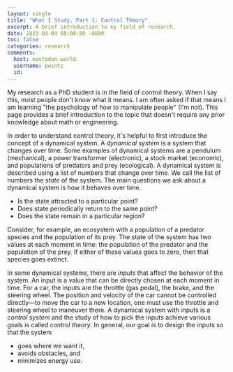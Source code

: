 ```yaml
---
layout: single
title: "What I Study, Part 1: Control Theory"
excerpt: A brief introduction to my field of research.
date: 2023-03-04 08:00:00 -0800
toc: false
categories: research
comments:
  host: mastodon.world
  username: pwintz
  id:  
---
```

My research as a PhD student is in the field of control theory. 
When I say this, most people don't know what it means. 
I am often asked if that means I am learning "the psychology of how to manipulate people" (I'm not). 
This page provides a brief introduction to the topic that doesn't require any prior knowledge about math or engineering.

In order to understand control theory, it's helpful to first introduce the concept of a dynamical system.
A _dynamical system_ is a system that changes over time. 
Some examples of dynamical systems are a pendulum (mechanical), a power transformer (electronic), a stock market (economic), and populations of predators and prey (ecological).
A dynamical system is described using a list of numbers that change over time. 
We call the list of numbers the _state_ of the system. 
The main questions we ask about a dynamical system is how it behaves over time. 
- Is the state attracted to a particular point? 
- Does state periodically return to the same point? 
- Does the state remain in a particular region? 

Consider, for example, an ecosystem with a population of a predator species and the population of its prey. The state of the system has two values at each moment in time: the population of the predator and the population of the prey. If either of these values goes to zero, then that species goes extinct.

In some dynamical systems, there are _inputs_ that affect the behavior of the system. 
An input is a value that can be directly chosen at each moment in time. 
For a car, the inputs are the throttle (gas pedal), the brake, and the steering wheel. The position and velocity of the car cannot be controlled directly—to move the car to a new location, one must use the throttle and steering wheel to maneuver there.
A dynamical system with inputs is a _control system_ and the study of how to pick the inputs achieve various goals is called _control theory_. In general, our goal is to design the inputs so that the system 
- goes where we want it, 
- avoids obstacles, and 
- minimizes energy use.

